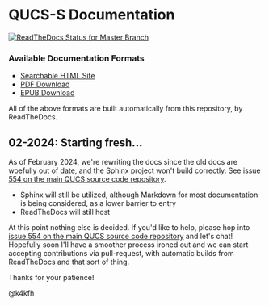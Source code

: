 # QUCS-S Documentation

[![ReadTheDocs Status for Master Branch](https://readthedocs.org/projects/qucs-s-help/badge/?version=latest&style=for-the-badge)](https://qucs-s-help.readthedocs.io/en/latest/?badge=latest)

### Available Documentation Formats
* [Searchable HTML Site](https://qucs-s-help.readthedocs.io/en/latest/)
* [PDF Download](https://qucs-s-help.readthedocs.io/_/downloads/en/latest/pdf/)
* [EPUB Download](https://qucs-s-help.readthedocs.io/_/downloads/en/latest/epub/)

All of the above formats are built automatically from this repository, by ReadTheDocs.

## 02-2024: Starting fresh...

As of February 2024, we're rewriting the docs since the old docs are woefully out of date, and the Sphinx project won't build correctly. See [issue 554 on the main QUCS source code repository](https://github.com/ra3xdh/qucs_s/issues/554).

* Sphinx will still be utilized, although Markdown for most documentation is being considered, as a lower barrier to entry
* ReadTheDocs will still host

At this point nothing else is decided. If you'd like to help, please hop into [issue 554 on the main QUCS source code repository](https://github.com/ra3xdh/qucs_s/issues/554) and let's chat! Hopefully soon I'll have a smoother process ironed out and we can start accepting contributions via pull-request, with automatic builds from ReadTheDocs and that sort of thing.

Thanks for your patience!

@k4kfh
